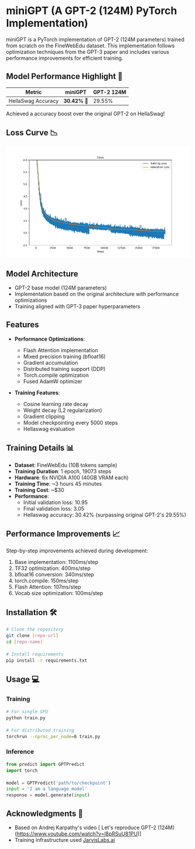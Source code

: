 # miniGPT (A GPT-2 (124M) PyTorch Implementation)

miniGPT is a PyTorch implementation of GPT-2 (124M parameters) trained from scratch on the FineWebEdu dataset. This implementation follows optimization techniques from the GPT-3 paper and includes various performance improvements for efficient training.


## Model Performance Highlight 🚀
| Metric   | **miniGPT** | GPT-2 124M |
|----------|---------------|----------------|
| HellaSwag Accuracy | **30.42%** 🎯 | 29.55% |


Achieved a accuracy boost over the original GPT-2 on HellaSwag!

## Loss Curve 📉
![Training Loss](assets/loss_curve.png)



## Model Architecture 

- GPT-2 base model (124M parameters)
- Implementation based on the original architecture with performance optimizations
- Training aligned with GPT-3 paper hyperparameters

## Features 

- **Performance Optimizations**:
  - Flash Attention implementation
  - Mixed precision training (bfloat16)
  - Gradient accumulation
  - Distributed training support (DDP)
  - Torch.compile optimization
  - Fused AdamW optimizer
  
- **Training Features**:
  - Cosine learning rate decay
  - Weight decay (L2 regularization)
  - Gradient clipping
  - Model checkpointing every 5000 steps
  - Hellaswag evaluation

## Training Details 📊

- **Dataset**: FineWebEdu (10B tokens sample)
- **Training Duration**: 1 epoch, 19073 steps
- **Hardware**: 6x NVIDIA A100 (40GB VRAM each)
- **Training Time**: ~3 hours 45 minutes
- **Training Cost**: ~$30 
- **Performance**:
  - Initial validation loss: 10.95
  - Final validation loss: 3.05
  - Hellaswag accuracy: 30.42% (surpassing original GPT-2's 29.55%)

## Performance Improvements 📈

Step-by-step improvements achieved during development:
1. Base implementation: 1100ms/step
2. TF32 optimization: 400ms/step
3. bfloat16 conversion: 340ms/step
4. torch.compile: 150ms/step
5. Flash Attention: 107ms/step
6. Vocab size optimization: 100ms/step

## Installation 🛠️

```bash
# Clone the repository
git clone [repo-url]
cd [repo-name]

# Install requirements
pip install -r requirements.txt
```

## Usage 💻

### Training

```bash
# For single GPU
python train.py

# For distributed training
torchrun --nproc_per_node=6 train.py
```

### Inference

```python
from predict import GPTPredict
import torch

model = GPTPredict('path/to/checkpoint')
input = 'I am a language model'
response = model.generate(input)
```

## Acknowledgments 🙏

- Based on Andrej Karpathy's video [ Let's reproduce GPT-2 (124M) (https://www.youtube.com/watch?v=l8pRSuU81PU)]
- Training infrastructure used [JarvisLabs.ai](https://jarvislabs.ai/)
